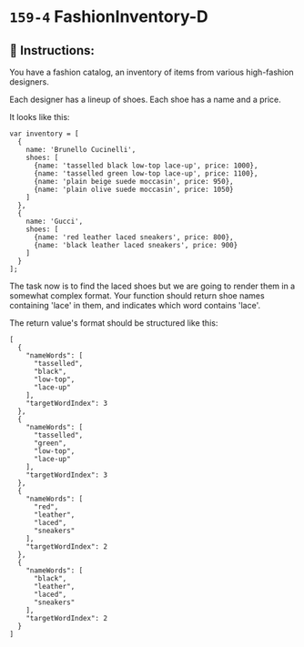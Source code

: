 # `159-4` FashionInventory-D

## 📝 Instructions:

You have a fashion catalog, an inventory of items from various high-fashion designers.

Each designer has a lineup of shoes. Each shoe has a name and a price.

It looks like this:

```Js
var inventory = [
  {
    name: 'Brunello Cucinelli',
    shoes: [
      {name: 'tasselled black low-top lace-up', price: 1000},
      {name: 'tasselled green low-top lace-up', price: 1100},
      {name: 'plain beige suede moccasin', price: 950},
      {name: 'plain olive suede moccasin', price: 1050}
    ]
  },
  {
    name: 'Gucci',
    shoes: [
      {name: 'red leather laced sneakers', price: 800},
      {name: 'black leather laced sneakers', price: 900}
    ]
  }
];
```

The task now is to find the laced shoes but we are going to render them in a somewhat complex format. Your function should return shoe names containing 'lace' in them, and indicates which word contains 'lace'.

The return value's format should be structured like this:

```Js
[
  {
    "nameWords": [
      "tasselled",
      "black",
      "low-top",
      "lace-up"
    ],
    "targetWordIndex": 3
  },
  {
    "nameWords": [
      "tasselled",
      "green",
      "low-top",
      "lace-up"
    ],
    "targetWordIndex": 3
  },
  {
    "nameWords": [
      "red",
      "leather",
      "laced",
      "sneakers"
    ],
    "targetWordIndex": 2
  },
  {
    "nameWords": [
      "black",
      "leather",
      "laced",
      "sneakers"
    ],
    "targetWordIndex": 2
  }
]
```